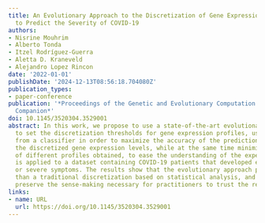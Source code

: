 ```yaml
---
title: An Evolutionary Approach to the Discretization of Gene Expression Profiles
  to Predict the Severity of COVID-19
authors:
- Nisrine Mouhrim
- Alberto Tonda
- Itzel Rodríguez-Guerra
- Aletta D. Kraneveld
- Alejandro Lopez Rincon
date: '2022-01-01'
publishDate: '2024-12-13T08:56:18.704080Z'
publication_types:
- paper-conference
publication: '*Proceedings of the Genetic and Evolutionary Computation Conference
  Companion*'
doi: 10.1145/3520304.3529001
abstract: In this work, we propose to use a state-of-the-art evolutionary algorithm
  to set the discretization thresholds for gene expression profiles, using feedback
  from a classifier in order to maximize the accuracy of the predictions based on
  the discretized gene expression levels, while at the same time minimizing the number
  of different profiles obtained, to ease the understanding of the expert. The methodology
  is applied to a dataset containing COVID-19 patients that developed either mild
  or severe symptoms. The results show that the evolutionary approach performs better
  than a traditional discretization based on statistical analysis, and that it does
  preserve the sense-making necessary for practitioners to trust the results.
links:
- name: URL
  url: https://doi.org/10.1145/3520304.3529001
---
```

